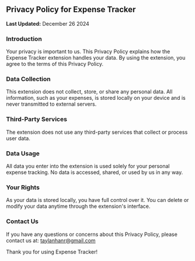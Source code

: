 ## Privacy Policy for Expense Tracker

**Last Updated:** December 26 2024

### Introduction
Your privacy is important to us. This Privacy Policy explains how the Expense Tracker extension handles your data. By using the extension, you agree to the terms of this Privacy Policy.

### Data Collection
This extension does not collect, store, or share any personal data. All information, such as your expenses, is stored locally on your device and is never transmitted to external servers.

### Third-Party Services
The extension does not use any third-party services that collect or process user data.

### Data Usage
All data you enter into the extension is used solely for your personal expense tracking. No data is accessed, shared, or used by us in any way.

### Your Rights
As your data is stored locally, you have full control over it. You can delete or modify your data anytime through the extension's interface.

### Contact Us
If you have any questions or concerns about this Privacy Policy, please contact us at:
taylanhanr@gmail.com

Thank you for using Expense Tracker!

